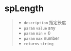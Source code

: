 # spLength

> - `description` 指定长度
> - `param` `value` any
> - `param` `min` = 0
> - `param` `max` number
> - `returns` `string`
